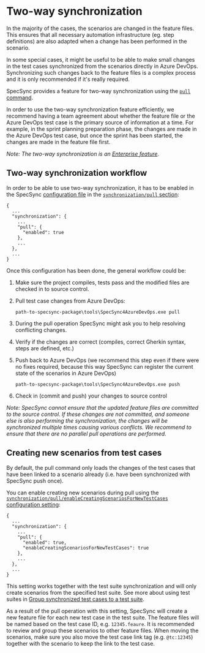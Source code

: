 # Two-way synchronization

In the majority of the cases, the scenarios are changed in the feature files. This ensures that all necessary automation infrastructure \(eg. step definitions\) are also adapted when a change has been performed in the scenario.

In some special cases, it might be useful to be able to make small changes in the test cases synchronized from the scenarios directly in Azure DevOps. Synchronizing such changes back to the feature files is a complex process and it is only recommended if it's really required.

SpecSync provides a feature for two-way synchronization using the [`pull` command](../reference/usage.md).

In order to use the two-way synchronization feature efficiently, we recommend having a team agreement about whether the feature file or the Azure DevOps test case is the primary source of information at a time. For example, in the sprint planning preparation phase, the changes are made in the Azure DevOps test case, but once the sprint has been started, the changes are made in the feature file first.

_Note: The two-way synchronization is an_ [_Enterprise feature_](../licensing.md)_._

## Two-way synchronization workflow

In order to be able to use two-way synchronization, it has to be enabled in the SpecSync [configuration file](../configuration/) in the [`synchronization/pull` section](../configuration/configuration-synchronization/configuration-synchronization-pull.md):

```text
{
  ...
  "synchronization": {
    ...
    "pull": {
      "enabled": true
    },
    ...
  },
  ...
}
```

Once this configuration has been done, the general workflow could be:

1. Make sure the project compiles, tests pass and the modified files are checked in to source control.
2. Pull test case changes from Azure DevOps:

   ```text
   path-to-specsync-package\tools\SpecSync4AzureDevOps.exe pull
   ```

3. During the pull operation SpecSync might ask you to help resolving conflicting changes.
4. Verify if the changes are correct \(compiles, correct Gherkin syntax, steps are defined, etc.\)
5. Push back to Azure DevOps \(we recommend this step even if there were no fixes required, because this way SpecSync can register the current state of the scenarios in Azure DevOps\)

   ```text
   path-to-specsync-package\tools\SpecSync4AzureDevOps.exe push
   ```

6. Check in \(commit and push\) your changes to source control

_Note: SpecSync cannot ensure that the updated feature files are committed to the source control. If these changes are not committed, and someone else is also performing the synchronization, the changes will be synchronized multiple times causing various conflicts. We recommend to ensure that there are no parallel pull operations are performed._

## Creating new scenarios from test cases

By default, the pull command only loads the changes of the test cases that have been linked to a scenario already \(i.e. have been synchronized with SpecSync push once\).

You can enable creating new scenarios during pull using the [`synchronization/pull/enableCreatingScenariosForNewTestCases` configuration setting](../configuration/configuration-synchronization/configuration-synchronization-pull.md):

```text
{
  ...
  "synchronization": {
    ...
    "pull": {
      "enabled": true,
      "enableCreatingScenariosForNewTestCases": true
    },
    ...
  },
  ...
}
```

This setting works together with the test suite synchronization and will only create scenarios from the specified test suite. See more about using test suites in [Group synchronized test cases to a test suite](group-synchronized-test-cases-to-a-test-suite.md).

As a result of the pull operation with this setting, SpecSync will create a new feature file for each new test case in the test suite. The feature files will be named based on the test case ID, e.g. `12345.feaure`. It is recommended to review and group these scenarios to other feature files. When moving the scenarios, make sure you also move the test case link tag \(e.g. `@tc:12345`\) together with the scenario to keep the link to the test case.

